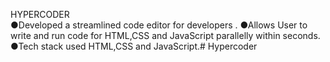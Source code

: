 HYPERCODER	
●Developed a streamlined code editor for developers .
●Allows User to write and run code for HTML,CSS and JavaScript parallelly  within seconds.
●Tech stack used HTML,CSS and JavaScript.# Hypercoder

